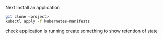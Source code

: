 Next Install an application

```bash
git clone <project>
kubectl apply -f kubernetes-manifests
```

check application is running
create something to show retention of state

